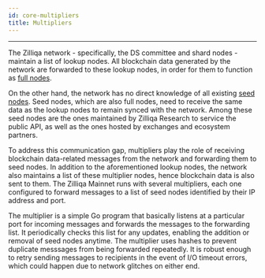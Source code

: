 ```yaml
---
id: core-multipliers
title: Multipliers
---
```


---
The Zilliqa network - specifically, the DS committee and shard nodes - maintain a list of lookup nodes. All blockchain data generated by the network are forwarded to these lookup nodes, in order for them to function as [full nodes](basics-zil-nodes#lookup-nodes).

On the other hand, the network has no direct knowledge of all existing [seed nodes](basics-zil-nodes#seed-nodes). Seed nodes, which are also full nodes, need to receive the same data as the lookup nodes to remain synced with the network. Among these seed nodes are the ones maintained by Zilliqa Research to service the public API, as well as the ones hosted by exchanges and ecosystem partners.

To address this communication gap, multipliers play the role of receiving blockchain data-related messages from the network and forwarding them to seed nodes. In addition to the aforementioned lookup nodes, the network also maintains a list of these multiplier nodes, hence blockchain data is also sent to them. The Zilliqa Mainnet runs with several multipliers, each one configured to forward messages to a list of seed nodes identified by their IP address and port. 

The multiplier is a simple Go program that basically listens at a particular port for incoming messages and forwards the messages to the forwarding list. It periodically checks this list for any updates, enabling the addition or removal of seed nodes anytime. The multiplier uses hashes to prevent duplicate messsages from being forwarded repeatedly. It is robust enough to retry sending messages to recipients in the event of I/O timeout errors, which could happen due to network glitches on either end.